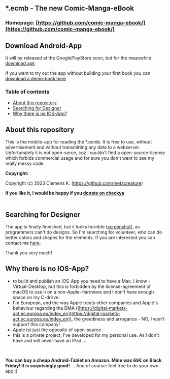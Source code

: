 ## *.ecmb - The new Comic-Manga-eBook 

### Homepage: [https://github.com/comic-manga-ebook/](https://github.com/comic-manga-ebook/)


## Download Android-App

It will be released at the GooglePlayStore soon, but for the meanwhile [download apk](https://github.com/comic-manga-ebook/ecmb_comic_manga_reader/releases/download/version1.0/ecmbReader_v1.0.apk)<br />

If you want to try out the app without building your first book you can [download a demo-book here](https://github.com/comic-manga-ebook/ecmb_comic_manga_reader/raw/refs/heads/main/Manga-Demo.ecmb)



### Table of contents
- [About this repository](#about-this-repository)
- [Searching for Designer](#searching-for-designer)
- [Why there is no IOS-App?](#why-there-is-no-ios-app)


## About this repository
This is the mobile-app for reading the *.ecmb. It is free to use, without advertisement and without transmitting any data to a webserver.<br />
Unfortunately it is not open-sorce, coz I couldn't find a open-source-license which forbids commercial usage and for sure you don't want to see my really messy code.

**Copyright:**

Copyright (c) 2023 Clemens K. (https://github.com/metacreature)

**If you like it, I would be happy if you  [donate on checkya](https://checkya.com/1hhp2cpit9eha/payme)**<br /><br />


## Searching for Designer

The app is finally finnished, but it looks horrible ([screenshot](https://github.com/comic-manga-ebook/ecmb_comic_manga_reader/blob/main/home_book_actions.png)), as programmers can't do designs.
So I'm searching for volunteer, who can do better colors and shapes for the elements. If you are interested you can contact me [here](https://opensourcedesign.net/jobs/jobs/2024-11-03-a-better-design-for-the-mobile-app).<br />

Thank you very much!

## Why there is no IOS-App?

- to build and publish an IOS-App you need to have a Mac. I know - Virtual-Desktop, but this is forbidden by the license-agreement of macOS to use it on a non-Apple-Hardware and I don't have enough space on my C-drirve. 
- I'm European, and the way Apple treats other companies and Apple's behaviour regarding the DMA ([https://digital-markets-act.ec.europa.eu/index_en](https://digital-markets-act.ec.europa.eu/index_en)), the greediness and arrogance - NO, I won't support this company!
- Apple ist just the opposite of open-source
- this is a private project, I've developed for my personal use. As I don't have and will never have an IPad ...
<br />

<b>You can buy a cheap Android-Tablet on Amazon. Mine was 69€ on Black Friday! It is surprisingly good!</b>
... And of course: feel free to do your own app ;)
<br /><br /><br />

